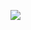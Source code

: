 <a href="https://www.juncture-digital.org"><img src="https://juncture-digital.github.io/juncture/static/images/ve-button.png"></a>

<param ve-config 
title="Maize: Sacred Plant, Global Commodity"    
source-image="https://github.com/JSTOR-Labs/plant-humanities/blob/main/maize/banner_Baumann_Hopi_Corn_Indianapolis_Museum_of_Art_In_Copyright_Bridgeman_Images.jpg?raw=true"   
	banner="gh:JSTOR-Labs/plant-humanities/maize/banner_Baumann_Hopi_Corn_Indianapolis_Museum_of_Art_In_Copyright_Bridgeman_Images.jpg" 
height=100
author="Julia Fine"
layout="vertical">

<param ve-iframe
	   src="https://cdn.knightlab.com/libs/timeline3/latest/embed/index.html?source=v2%3A2PACX-1vQmghyKCRIiMi_tF9BEZhkNz1Yascx_8hTQdcmv8UavtESjmlKNXwfFU6AUm8dwQS_eZ_hS7DfRtsVH&font=Default&lang=en&initial_zoom=2&width=100%25&height=650">
	   
	   
	   
	   